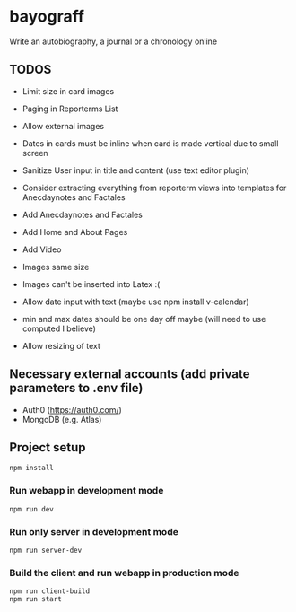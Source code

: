 # bayograff

Write an autobiography, a journal or a chronology online

## TODOS

-   Limit size in card images
-   Paging in Reporterms List
-   Allow external images
-   Dates in cards must be inline when card is made vertical due to small screen
-   Sanitize User input in title and content (use text editor plugin)
-   Consider extracting everything from reporterm views into templates for Anecdaynotes and Factales

-   Add Anecdaynotes and Factales
-   Add Home and About Pages
-   Add Video
-   Images same size
-   Images can't be inserted into Latex :(
-   Allow date input with text (maybe use npm install v-calendar)
-   min and max dates should be one day off maybe (will need to use computed I believe)
-   Allow resizing of text

## Necessary external accounts (add private parameters to .env file)

-   Auth0 (https://auth0.com/)
-   MongoDB (e.g. Atlas)

## Project setup

```
npm install
```

### Run webapp in development mode

```
npm run dev
```

### Run only server in development mode

```
npm run server-dev
```

### Build the client and run webapp in production mode

```
npm run client-build
npm run start
```

